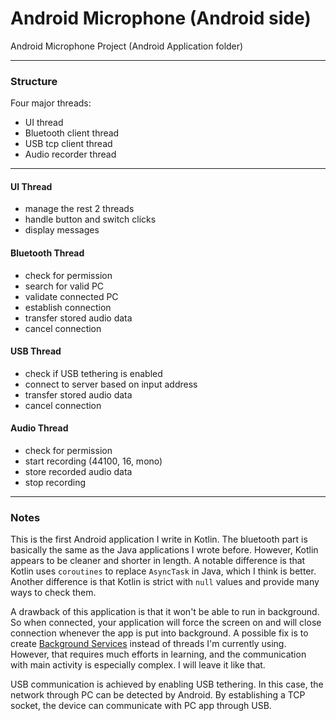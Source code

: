 # Android Microphone (Android side)  

Android Microphone Project (Android Application folder)

------

### Structure

Four major threads:  
* UI thread  
* Bluetooth client thread  
* USB tcp client thread  
* Audio recorder thread  

------
#### UI Thread  

* manage the rest 2 threads  
* handle button and switch clicks  
* display messages  

#### Bluetooth Thread  

* check for permission  
* search for valid PC  
* validate connected PC  
* establish connection  
* transfer stored audio data  
* cancel connection  

#### USB Thread  

* check if USB tethering is enabled  
* connect to server based on input address  
* transfer stored audio data  
* cancel connection  

#### Audio Thread  

* check for permission  
* start recording (44100, 16, mono)  
* store recorded audio data  
* stop recording  

------

### Notes  

This is the first Android application I write in Kotlin. The bluetooth part is basically the same as the Java applications I wrote before. However, Kotlin appears to be cleaner and shorter in length. A notable difference is that Kotlin uses `coroutines` to replace `AsyncTask` in Java, which I think is better. Another difference is that Kotlin is strict with `null` values and provide many ways to check them.  

A drawback of this application is that it won't be able to run in background. So when connected, your application will force the screen on and will close connection whenever the app is put into background. A possible fix is to create [Background Services](https://developer.android.com/training/run-background-service/create-service) instead of threads I'm currently using. However, that requires much efforts in learning, and the communication with main activity is especially complex. I will leave it like that.  

USB communication is achieved by enabling USB tethering. In this case, the network through PC can be detected by Android. By establishing a TCP socket, the device can communicate with PC app through USB.  